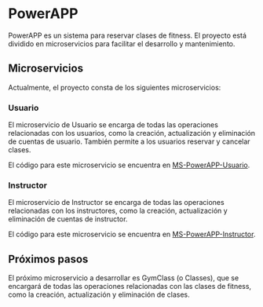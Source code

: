 # PowerAPP

PowerAPP es un sistema para reservar clases de fitness. El proyecto está dividido en microservicios para facilitar el desarrollo y mantenimiento.

## Microservicios

Actualmente, el proyecto consta de los siguientes microservicios:

### Usuario

El microservicio de Usuario se encarga de todas las operaciones relacionadas con los usuarios, como la creación, actualización y eliminación de cuentas de usuario. También permite a los usuarios reservar y cancelar clases.

El código para este microservicio se encuentra en [MS-PowerAPP-Usuario](MS-PowerAPP-Usuario/).

### Instructor

El microservicio de Instructor se encarga de todas las operaciones relacionadas con los instructores, como la creación, actualización y eliminación de cuentas de instructor.

El código para este microservicio se encuentra en [MS-PowerAPP-Instructor](MS-PowerAPP-Instructor/).

## Próximos pasos

El próximo microservicio a desarrollar es GymClass (o Classes), que se encargará de todas las operaciones relacionadas con las clases de fitness, como la creación, actualización y eliminación de clases.
